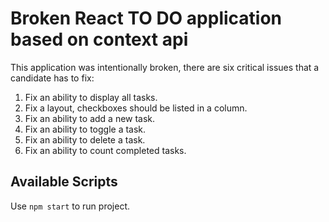 # Broken React TO DO application based on context api

This application was intentionally broken, there are six critical issues that a candidate has to fix:

1. Fix an ability to display all tasks.
2. Fix a layout, checkboxes should be listed in a column.
3. Fix an ability to add a new task.
4. Fix an ability to toggle a task.
5. Fix an ability to delete a task.
6. Fix an ability to count completed tasks.


## Available Scripts

Use `npm start` to run project.
